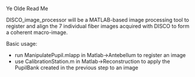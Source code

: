 Ye Olde Read Me

DISCO_image_processor will be a MATLAB-based image processing tool to register and align the 7 individual fiber images acquired with DISCO to form a coherent macro-image.

Basic usage:
- run ManipulatePupil.mlapp in Matlab->Antebellum to register an image
- use CalibrationStation.m in Matlab->Reconstruction to apply the PupilBank created in the previous step to an image
